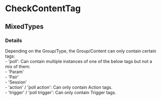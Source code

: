 ﻿---  
uid: Validator_4_10_2  
---

# CheckContentTag

## MixedTypes

### Details

Depending on the Group\/Type, the Group\/Content can only contain certain tags:  
\- 'poll': Can contain multiple instances of one of the below tags but not a mix of them:  
    \- 'Param'  
    \- 'Pair'  
    \- 'Session'  
\- 'action' \/ 'poll action': Can only contain Action tags.  
\- 'trigger' \/ 'poll trigger': Can only contain Trigger tags.
